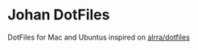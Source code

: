 # Johan DotFiles

DotFiles for Mac and Ubuntus inspired on [alrra/dotfiles](https://github.com/alrra/dotfiles)

